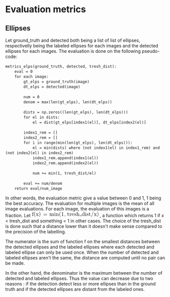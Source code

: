 
# Evaluation metrics
## Ellipses
Let ground_truth and detected both being a list of list of ellipses, respectivelly being the labeled ellipses for each images and the detected ellipses for each images. The evaluation is done on the following pseudo-code:

~~~
metrics_elps(ground_truth, detected, tresh_dist):
    eval = 0
    for each image:
        gt_elps = ground_truth(image)
        dt_elps = detected(image)

        num = 0
        denom = max(len(gt_elps), len(dt_elps))

        dists = np.zeros((len(gt_elps), len(dt_elps)))
        for el in dists:
            el = dist(gt_elps[index1(el)], dt_elps[index2(el)]

        index1_rem = []
        index2_rem = []
        for i in range(min(len(gt_elps), len(dt_elps))):
            el = min(dists) where (not index1(el) in index1_rem) and (not index2(el) in index2_rem)
            index1_rem.append(index1(el))
            index2_rem.append(index2(el))

            num += min(1, tresh_dist/el)

        eval += num/denom
    return eval/num_image
~~~

In other words, the evaluation metric give a value between 0 and 1, 1 being the best accuracy. The evaluation for multiple images is the mean of all image evaluations. For each image, the evaluation of this images is a fraction. Let
![Function f metrics](https://github.com/Pseudolesss/CVprojectPart2/blob/master/Documentations/gifs/metrics_f.gif "Function f metrics")
, a function which returns 1 if x < tresh_dist and something < 1 in other cases. The choice of the tresh_dist is done such that a distance lower than it doesn't make sense compared to the precision of the labelling.

The numerator is the sum of function f on the smallest distances between the detected ellipses and the labeled ellipses where each detected and labeled ellipse can only be used once. When the number of detected and labeled ellipses aren't the same, the distance are computed until no pair can be made.

In the other hand, the denominator is the maximum between the number of detected and labeled ellipses. Thus the value can decrease due to two reasons : if the detection detect less or more ellipses than in the ground truth and if the detected ellipses are distant from the labeled ones.
